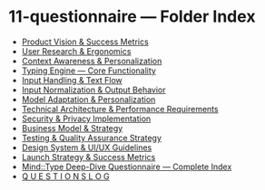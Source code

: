 <!--══════════════════════════════════════════════════
  ╔══════════════════════════════════════════════════════════════╗
  ║  ░  11-questionnaire — Index  ░░░░░░░░░░░░░░░░░░░░░░░░░░░░░░░  ║
  ║                                                              ║
  ║                                                              ║
  ║                                                              ║
  ║                                                              ║
  ║           ╌╌  P L A C E H O L D E R  ╌╌                      ║
  ║                                                              ║
  ║                                                              ║
  ║                                                              ║
  ║                                                              ║
  ╚══════════════════════════════════════════════════════════════╝
    • WHAT ▸ Index of this folder
    • WHY  ▸ Quick navigation and discovery
    • HOW  ▸ Auto-generated; edit children, not this list
-->

# 11-questionnaire — Folder Index

- [Product Vision & Success Metrics](./01_product_vision_success_metrics.md)
- [User Research & Ergonomics](./02_user_research_ergonomics.md)
- [Context Awareness & Personalization](./03_context_awareness_personalization.md)
- [Typing Engine — Core Functionality](./04_typing_engine_core.md)
- [Input Handling & Text Flow](./05_input_handling_text_flow.md)
- [Input Normalization & Output Behavior](./06_input_normalization_output_behavior.md)
- [Model Adaptation & Personalization](./07_model_adaptation_personalization.md)
- [Technical Architecture & Performance Requirements](./08_technical_architecture.md)
- [Security & Privacy Implementation](./09_security_privacy.md)
- [Business Model & Strategy](./10_business_strategy.md)
- [Testing & Quality Assurance Strategy](./11_testing_qa.md)
- [Design System & UI/UX Guidelines](./12_design_system.md)
- [Launch Strategy & Success Metrics](./13_launch_metrics.md)
- [Mind::Type Deep-Dive Questionnaire — Complete Index](./index.md)
- [Q U E S T I O N S   L O G](./questions.md)
